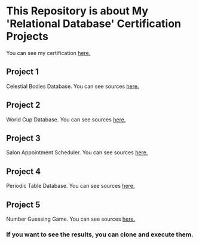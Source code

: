 # This Repository is about My 'Relational Database' Certification Projects

You can see my certification [here.](https://www.freecodecamp.org/certification/AbrahamBilici/relational-database-v8)

## Project 1 
Celestial Bodies Database. You can see sources [here.](https://github.com/AbrahamBilici/Relational_database_certification/blob/main/Build%20a%20Celestial%20Bodies%20Database/universe.sql)

## Project 2
World Cup Database. You can see sources [here.](https://github.com/AbrahamBilici/Relational_database_certification/tree/main/World%20Cup%20Database)

## Project 3
Salon Appointment Scheduler. You can see sources [here.](https://github.com/AbrahamBilici/Relational_database_certification/tree/main/Salon%20Appointment%20Scheduler)

## Project 4
Periodic Table Database. You can see sources [here.](https://github.com/AbrahamBilici/Relational_database_certification/tree/main/Periodic%20Table%20Database)

## Project 5
Number Guessing Game. You can see sources [here.](https://github.com/AbrahamBilici/Relational_database_certification/tree/main/Number%20Guessing%20Game)

### If you want to see the results, you can clone and execute them.
